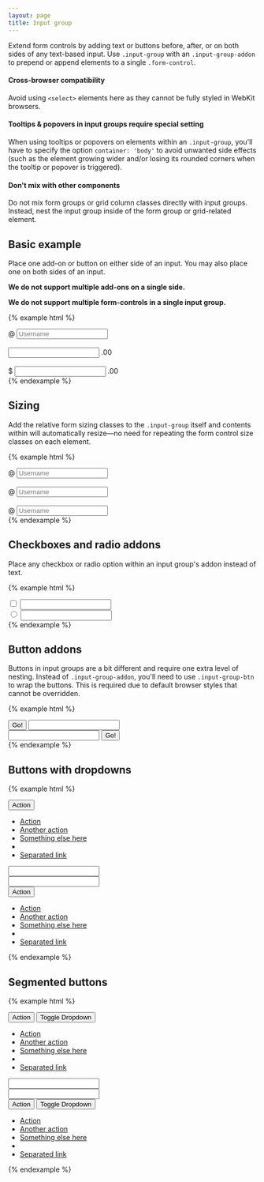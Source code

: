 ```yaml
---
layout: page
title: Input group
---
```


Extend form controls by adding text or buttons before, after, or on both sides of any text-based input. Use `.input-group` with an `.input-group-addon` to prepend or append elements to a single `.form-control`.

<div class="bs-callout bs-callout-danger">
  <h4>Cross-browser compatibility</h4>
  <p>Avoid using <code>&lt;select&gt;</code> elements here as they cannot be fully styled in WebKit browsers.</p>
</div>
<div class="bs-callout bs-callout-warning">
  <h4>Tooltips &amp; popovers in input groups require special setting</h4>
  <p>When using tooltips or popovers on elements within an <code>.input-group</code>, you'll have to specify the option <code>container: 'body'</code> to avoid unwanted side effects (such as the element growing wider and/or losing its rounded corners when the tooltip or popover is triggered).</p>
</div>
<div class="bs-callout bs-callout-warning">
  <h4>Don't mix with other components</h4>
  <p>Do not mix form groups or grid column classes directly with input groups. Instead, nest the input group inside of the form group or grid-related element.</p>
</div>

## Basic example

Place one add-on or button on either side of an input. You may also place one on both sides of an input.

**We do not support multiple add-ons on a single side.**

**We do not support multiple form-controls in a single input group.**

{% example html %}
<div class="input-group">
  <span class="input-group-addon">@</span>
  <input type="text" class="form-control" placeholder="Username">
</div>
<br>
<div class="input-group">
  <input type="text" class="form-control">
  <span class="input-group-addon">.00</span>
</div>
<br>
<div class="input-group">
  <span class="input-group-addon">$</span>
  <input type="text" class="form-control">
  <span class="input-group-addon">.00</span>
</div>
{% endexample %}

## Sizing

Add the relative form sizing classes to the `.input-group` itself and contents within will automatically resize—no need for repeating the form control size classes on each element.

{% example html %}
<div class="input-group input-group-lg">
  <span class="input-group-addon">@</span>
  <input type="text" class="form-control" placeholder="Username">
</div>
<br>
<div class="input-group">
  <span class="input-group-addon">@</span>
  <input type="text" class="form-control" placeholder="Username">
</div>
<br>
<div class="input-group input-group-sm">
  <span class="input-group-addon">@</span>
  <input type="text" class="form-control" placeholder="Username">
</div>
{% endexample %}

## Checkboxes and radio addons

Place any checkbox or radio option within an input group's addon instead of text.

{% example html %}
<div class="row">
  <div class="col-lg-6">
    <div class="input-group">
      <span class="input-group-addon">
        <input type="checkbox">
      </span>
      <input type="text" class="form-control">
    </div>
  </div>
  <div class="col-lg-6">
    <div class="input-group">
      <span class="input-group-addon">
        <input type="radio">
      </span>
      <input type="text" class="form-control">
    </div>
  </div>
</div>
{% endexample %}

## Button addons

Buttons in input groups are a bit different and require one extra level of nesting. Instead of `.input-group-addon`, you'll need to use `.input-group-btn` to wrap the buttons. This is required due to default browser styles that cannot be overridden.

{% example html %}
<div class="row">
  <div class="col-lg-6">
    <div class="input-group">
      <span class="input-group-btn">
        <button class="btn btn-secondary" type="button">Go!</button>
      </span>
      <input type="text" class="form-control">
    </div>
  </div>
  <div class="col-lg-6">
    <div class="input-group">
      <input type="text" class="form-control">
      <span class="input-group-btn">
        <button class="btn btn-secondary" type="button">Go!</button>
      </span>
    </div>
  </div>
</div>
{% endexample %}

## Buttons with dropdowns

{% example html %}
<div class="row">
  <div class="col-lg-6">
    <div class="input-group">
      <div class="input-group-btn">
        <button type="button" class="btn btn-secondary dropdown-toggle" data-toggle="dropdown">Action</button>
        <ul class="dropdown-menu" role="menu">
          <li><a href="#">Action</a></li>
          <li><a href="#">Another action</a></li>
          <li><a href="#">Something else here</a></li>
          <li class="divider"></li>
          <li><a href="#">Separated link</a></li>
        </ul>
      </div>
      <input type="text" class="form-control">
    </div>
  </div>
  <div class="col-lg-6">
    <div class="input-group">
      <input type="text" class="form-control">
      <div class="input-group-btn">
        <button type="button" class="btn btn-secondary dropdown-toggle" data-toggle="dropdown">Action</button>
        <ul class="dropdown-menu dropdown-menu-right" role="menu">
          <li><a href="#">Action</a></li>
          <li><a href="#">Another action</a></li>
          <li><a href="#">Something else here</a></li>
          <li class="divider"></li>
          <li><a href="#">Separated link</a></li>
        </ul>
      </div>
    </div>
  </div>
</div>
{% endexample %}

## Segmented buttons

{% example html %}
<div class="row">
  <div class="col-lg-6">
    <div class="input-group">
      <div class="input-group-btn">
        <button type="button" class="btn btn-secondary" tabindex="-1">Action</button>
        <button type="button" class="btn btn-secondary dropdown-toggle" data-toggle="dropdown" tabindex="-1">
          <span class="sr-only">Toggle Dropdown</span>
        </button>
        <ul class="dropdown-menu" role="menu">
          <li><a href="#">Action</a></li>
          <li><a href="#">Another action</a></li>
          <li><a href="#">Something else here</a></li>
          <li class="divider"></li>
          <li><a href="#">Separated link</a></li>
        </ul>
      </div>
      <input type="text" class="form-control">
    </div>
  </div>
  <div class="col-lg-6">
    <div class="input-group">
      <input type="text" class="form-control">
      <div class="input-group-btn">
        <button type="button" class="btn btn-secondary" tabindex="-1">Action</button>
        <button type="button" class="btn btn-secondary dropdown-toggle" data-toggle="dropdown" tabindex="-1">
          <span class="sr-only">Toggle Dropdown</span>
        </button>
        <ul class="dropdown-menu dropdown-menu-right" role="menu">
          <li><a href="#">Action</a></li>
          <li><a href="#">Another action</a></li>
          <li><a href="#">Something else here</a></li>
          <li class="divider"></li>
          <li><a href="#">Separated link</a></li>
        </ul>
      </div>
    </div>
  </div>
</div>
{% endexample %}
